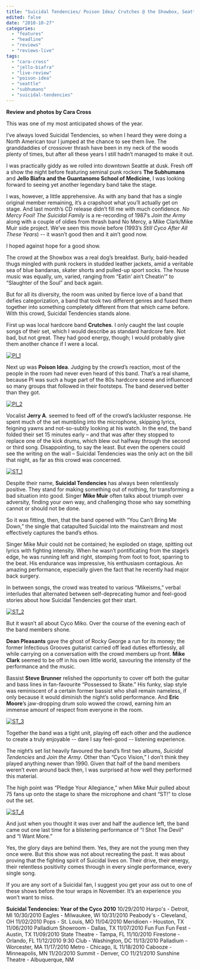 ```yaml
---
title: "Suicidal Tendencies/ Poison Idea/ Crutches @ the Showbox, Seattle WA Oct. 17, 2010"
edited: false
date: "2010-10-27"
categories:
  - "features"
  - "headline"
  - "reviews"
  - "reviews-live"
tags:
  - "cara-cross"
  - "jello-biafra"
  - "live-review"
  - "poison-idea"
  - "seattle"
  - "subhumans"
  - "suicidal-tendencies"
---
```


**Review and photos by Cara Cross**

This was one of my most anticipated shows of the year.

I’ve always loved Suicidal Tendencies, so when I heard they were doing a North American tour I jumped at the chance to see them live. The granddaddies of crossover thrash have been in my neck of the woods plenty of times, but after all these years I still hadn’t managed to make it out.

I was practically giddy as we rolled into downtown Seattle at dusk. Fresh off a show the night before featuring seminal punk rockers **The Subhumans** and **Jello Biafra and the Guantanomo School of Medicine**, I was looking forward to seeing yet another legendary band take the stage.

I was, however, a little apprehensive. As with any band that has a single original member remaining, it’s a crapshoot what you’ll actually get on stage. And last month’s CD release didn’t fill me with much confidence. _No Mercy Fool! The Suicidal Family_ is a re-recording of 1987’s _Join the Army_ along with a couple of oldies from thrash band No Mercy, a Mike Clark/Mike Muir side project. We’ve seen this movie before (1993’s _Still Cyco After All These_ _Years_) -- it wasn’t good then and it ain’t good now.

I hoped against hope for a good show.

The crowd at the Showbox was a real dog’s breakfast. Burly, bald-headed thugs mingled with punk rockers in studded leather jackets, amid a veritable sea of blue bandanas, skater shorts and pulled-up sport socks. The house music was equally, um, varied, ranging from “Eatin’ ain’t Cheatin’” to “Slaughter of the Soul” and back again.

But for all its diversity, the room was united by fierce love of a band that defies categorization, a band that took two different genres and fused them together into something completely different from that which came before. With this crowd, Suicidal Tendencies stands alone.

First up was local hardcore band **Crutches**. I only caught the last couple songs of their set, which I would describe as standard hardcore fare. Not bad, but not great. They had good energy, though; I would probably give them another chance if I were a local.

[![](http://www.hellbound.ca/wp-content/uploads/2010/10/PI_1.jpg "PI_1")](http://www.hellbound.ca/wp-content/uploads/2010/10/PI_1.jpg)

Next up was **Poison Idea**. Judging by the crowd’s reaction, most of the people in the room had never even heard of this band. That’s a real shame, because PI was such a huge part of the 80s hardcore scene and influenced so many groups that followed in their footsteps. The band deserved better than they got.

[![](http://www.hellbound.ca/wp-content/uploads/2010/10/PI_2.jpg "PI_2")](http://www.hellbound.ca/wp-content/uploads/2010/10/PI_2.jpg)

Vocalist **Jerry A**. seemed to feed off of the crowd’s lackluster response. He spent much of the set mumbling into the microphone, skipping lyrics, feigning yawns and not-so-subtly looking at his watch. In the end, the band folded their set 15 minutes early – and that was after they stopped to replace one of the kick drums, which blew out halfway through the second or third song. Disappointing, to say the least. But even the openers could see the writing on the wall – Suicidal Tendencies was the only act on the bill that night, as far as this crowd was concerned.

[![](http://www.hellbound.ca/wp-content/uploads/2010/10/ST_1-300x176.jpg "ST_1")](http://www.hellbound.ca/wp-content/uploads/2010/10/ST_1.jpg)

Despite their name, **Suicidal Tendencies** has always been relentlessly positive. They stand for making something out of nothing, for transforming a bad situation into good. Singer **Mike Muir** often talks about triumph over adversity, finding your own way, and challenging those who say something cannot or should not be done.

So it was fitting, then, that the band opened with “You Can’t Bring Me Down,” the single that catapulted Suicidal into the mainstream and most effectively captures the band’s ethos.

Singer Mike Muir could not be contained; he exploded on stage, spitting out lyrics with fighting intensity. When he wasn’t pontificating from the stage’s edge, he was running left and right, stomping from foot to foot, sparring to the beat. His endurance was impressive, his enthusiasm contagious. An amazing performance, especially given the fact that he recently had major back surgery.

In between songs, the crowd was treated to various “Mikeisms,” verbal interludes that alternated between self-deprecating humor and feel-good stories about how Suicidal Tendencies got their start.

[![](http://www.hellbound.ca/wp-content/uploads/2010/10/ST_2-300x199.jpg "ST_2")](http://www.hellbound.ca/wp-content/uploads/2010/10/ST_2.jpg)

But it wasn’t all about Cyco Miko. Over the course of the evening each of the band members shone.

**Dean Pleasants** gave the ghost of Rocky George a run for its money; the former Infectious Grooves guitarist carried off lead duties effortlessly, all while carrying on a conversation with the crowd members up front. **Mike Clark** seemed to be off in his own little world, savouring the intensity of the performance and the music.

Bassist **Steve Brunner** relished the opportunity to cover off both the guitar and bass lines in fan-favourite “Possessed to Skate.” His funky, slap style was reminiscent of a certain former bassist who shall remain nameless, if only because it would diminish the night’s solid performance. And **Eric** **Moore**’s jaw-dropping drum solo wowed the crowd, earning him an immense amount of respect from everyone in the room.

[![](http://www.hellbound.ca/wp-content/uploads/2010/10/ST_3-300x199.jpg "ST_3")](http://www.hellbound.ca/wp-content/uploads/2010/10/ST_3.jpg)

Together the band was a tight unit, playing off each other and the audience to create a truly enjoyable -- dare I say feel-good -- listening experience.

The night’s set list heavily favoured the band’s first two albums, _Suicidal Tendencies_ and _Join the Army_. Other than “Cyco Vision,” I don’t think they played anything newer than 1990. Given that half of the band members weren’t even around back then, I was surprised at how well they performed this material.

The high point was “Pledge Your Allegiance,” when Mike Muir pulled about 75 fans up onto the stage to share the microphone and chant “ST!” to close out the set.

[![](http://www.hellbound.ca/wp-content/uploads/2010/10/ST_4-300x199.jpg "ST_4")](http://www.hellbound.ca/wp-content/uploads/2010/10/ST_4.jpg)

And just when you thought it was over and half the audience left, the band came out one last time for a blistering performance of “I Shot The Devil” and “I Want More.”

Yes, the glory days are behind them. Yes, they are not the young men they once were. But this show was not about recreating the past. It was about proving that the fighting spirit of Suicidal lives on. Their drive, their energy, their relentless positivity comes through in every single performance, every single song.

If you are any sort of a Suicidal fan, I suggest you get your ass out to one of these shows before the tour wraps in November. It’s an experience you won’t want to miss.

**Suicidal Tendencies: Year of the Cyco 2010** 10/29/2010 Harpo's - Detroit, MI 10/30/2010 Eagles - Milwaukee, WI 10/31/2010 Peabody's - Cleveland, OH 11/02/2010 Pops - St. Louis, MO 11/04/2010 Meridioen - Houston, TX 11/06/2010 Palladium Showroom - Dallas, TX 11/07/2010 Fun Fun Fun Fest - Austin, TX 11/09/2010 State Theatre - Tampa, FL 11/10/2010 Firestone - Orlando, FL 11/12/2010 9:30 Club - Washington, DC 11/13/2010 Palladium - Worcester, MA 11/17/2010 Metro - Chicago, IL 11/18/2010 Cabooze - Minneapolis, MN 11/20/2010 Summit - Denver, CO 11/21/2010 Sunshine Theatre - Albuquerque, NM
